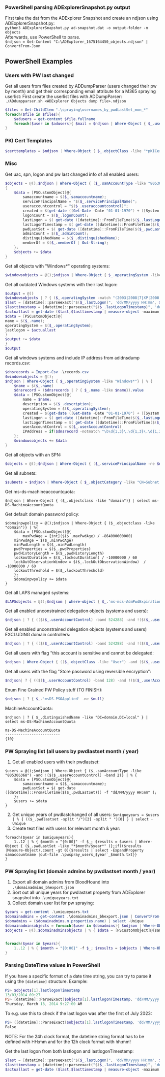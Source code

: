 ### PowerShell parsing ADExplorerSnapshot.py output
First take the dat from the ADExplorer Snapshot and create an ndjson using ADExplorerSnapshot.py:   
`python3 ADExplorerSnapshot.py ad-snapshot.dat -o output-folder -m objects`   
Afterwards, use PowerShell to parse.   
`$ndjson = Get-Content "C:\ADExplorer_1675164450_objects.ndjson" | ConvertFrom-Json`   

## PowerShell Examples
### Users with PW last changed
Get all users from files created by ADDumpParser (users changed their pw by month) and get their corresponding email attribute for a M365 spraying userlist:
First create the userlist files with ADDumpParser: `./ADdumpparser.sh <ADExplorer Objects dump file>.ndjson`   
```powershell
$files = Get-ChildItem ".\spraying\usernames_by_pwdLastSet_mon_*"
foreach($file in $files){
    $adusers = get-content $file.fullname
    foreach($user in $adusers){ $mail = $ndjson | Where-Object { $_.userprincipalname -like $user };write-host "MonthChanged: $((($file.name).split("."))[0] -replace "usernames_by_pwdLastSet_mon_"); UserPrincipalName: $user; Email: $($mail.mail) "}
}
```
### PKI Cert Templates
```powershell
$certtemplates = $ndjson | Where-Object { $_.objectClass -like "*pKICertificateTemplate*"}
```
### Misc
Get uac, spn, logon and pw last changed info of all enabled users:   
```powershell
$objects = @();$ndjson | Where-Object { ($_.samAccountType -like "805306368") -and !($($_.userAccountControl) -band 2)} | %
{
    $data = [PSCustomObject]@{
        samaccountname = $($_.samaccountname);
        servicePrincipalName = "$($_.servicePrincipalName)";
        useraccountcontrol = "$($_.useraccountcontrol)";
        created = $(get-date ((Get-Date -Date "01-01-1970") + ([System.TimeSpan]::FromSeconds(("$($_.whencreated)")))) -Format "dd/MM/yyyy HH:mm");
        logonCount = $($_.logonCount);
        lastLogon = $( get-date ([datetime]::FromFileTime($($_.lastLogon))) -f "dd/MM/yyyy HH:mm" );
        lastLogonTimestamp = $( get-date ([datetime]::FromFileTime($($_.lastLogonTimestamp))) -f "dd/MM/yyyy HH:mm" );
        pwdLastSet = $( get-date ([datetime]::FromFileTime($($_.pwdLastSet))) -f "dd/MM/yyyy HH:mm" );
        adminCount = $($_.adminCount);
        distinguishedName = $($_.distinguishedName);
        memberOf = $($_.memberOf | Out-String);
    };
    $objects += $data
}
```
Get all objects with "Windows*" operating systems:   
```powershell
$windowsobjects = @();$ndjson | Where-Object { $_.operatingSystem -like "Windows*"} | % { $data = [PSCustomObject]@{name = $($_.name);description = $($_.description);operatingSystem = $($_.operatingSystem);  created = $(get-date ((Get-Date -Date "01-01-1970") + ([System.TimeSpan]::FromSeconds(("$($_.whencreated)")))) -Format "dd/MM/yyyy HH:mm"); lastLogon = $( get-date ([datetime]::FromFileTime($($_.lastLogon))) -f "dd/MM/yyyy HH:mm" );lastLogonTimestamp = $( get-date ([datetime]::FromFileTime($($_.lastLogonTimestamp))) -f "dd/MM/yyyy HH:mm" );userAccountControl = $($_.userAccountControl)}; $windowsobjects += $data}
```
Get all outdated Windows systems with their last logon:    
```powershell
$output = @()
$windowsobjects | ? { ($_.operatingSystem -match "(2003|2008|7|XP|2000|Vista|\s8)") -and (!($($_.userAccountControl) -band 2))}  | % { 
$last = [datetime]::parseexact("$($_.lastLogon)", 'dd/MM/yyyy HH:mm', $null);
$lasttimestamp = [datetime]::parseexact("$($_.lastLogonTimestamp)", 'dd/MM/yyyy HH:mm', $null);
$actuallast = get-date ($last,$lasttimestamp | measure-object -maximum).Maximum -Format 'dd/MM/yyyy HH:mm';
$data = [PSCustomObject]@{
name = $($_.name);
operatingSystem = $($_.operatingSystem);
lastlogon = $actuallast 
}
$output += $data
}
$output 
```
Get all windows systems and include IP address from adidnsdump records.csv:    
```powershell
$dnsrecords = Import-Csv .\records.csv
$windowsobjects = @();
$ndjson | Where-Object { $_.operatingSystem -like "Windows*"} | % { 
    $name = $($_.name)
    $dnsrecord = ($dnsrecords | ? { $_.name -like $name}).value
    $data = [PSCustomObject]@{
        name = $name;
        description = $($_.description);
        operatingSystem = $($_.operatingSystem);  
        created = $(get-date ((Get-Date -Date "01-01-1970") + ([System.TimeSpan]::FromSeconds(("$($_.whencreated)")))) -Format "dd/MM/yyyy HH:mm"); 
        lastLogon = $( get-date ([datetime]::FromFileTime($($_.lastLogon))) -f "dd/MM/yyyy HH:mm" );
        lastLogonTimestamp = $( get-date ([datetime]::FromFileTime($($_.lastLogonTimestamp))) -f "dd/MM/yyyy HH:mm" );
        userAccountControl = $($_.userAccountControl)
        IPAddress = if($dnsrecord -notmatch "\b\d{1,3}\.\d{1,3}\.\d{1,3}\.\d{1,3}\b"){"N/A"}else{$dnsrecord}
    }; 
    $windowsobjects += $data
}
```
Get all objects with an SPN:   
```powershell
$objects = @();$ndjson | Where-Object { ($_.servicePrincipalName -ne $null)} | % { $data = [PSCustomObject]@{samaccname = $($_.samaccountname); servicePrincipalName = "$($_.servicePrincipalName)"; memberOf = "$($_.memberOf)";useraccountcontrol = $($_.useraccountcontrol);operatingsystem = "$($_.operatingSystem)";created = $(get-date ((Get-Date -Date "01-01-1970") + ([System.TimeSpan]::FromSeconds(("$($_.whencreated)")))) -Format "dd/MM/yyyy HH:mm"); logonCount = $($_.logonCount); lastLogon = $( get-date ([datetime]::FromFileTime($($_.lastLogon))) -f "dd/MM/yyyy HH:mm" );lastLogonTimestamp = $( get-date ([datetime]::FromFileTime($($_.lastLogonTimestamp))) -f "dd/MM/yyyy HH:mm" );pwdLastSet = $( get-date ([datetime]::FromFileTime($($_.pwdLastSet))) -f "dd/MM/yyyy HH:mm" )}; $objects += $data }
```
Get all subnets:   
```powershell
$subnets = $ndjson | Where-Object { $_.objectCategory -like "CN=Subnet,CN=Schema,CN=Configuration,DC=domain,DC=local"}
```
Get ms-ds-machineaccountquota:    
```
$ndjson | Where-Object { ($_.objectclass -like "domain")} | select ms-DS-MachineAccountQuota
```
Get default domain password policy:    
```
$domainpwpolicy = @();$ndjson | Where-Object { ($_.objectclass -like "domain")} | %{
    $data = [PSCustomObject]@{
        maxPwdAge = [int]($($_.maxPwdAge) / -864000000000)
	minPwdAge = $($_.minPwdAge)
	minPwdLength = $($_.minPwdLength)
	pwdProperties = $($_.pwdProperties) 
	pwdHistoryLength = $($_.pwdHistoryLength)
	lockoutDuration = $($_.lockoutDuration) / -10000000 / 60
	lockOutObservationWindow = $($_.lockOutObservationWindow)  / -10000000 / 60
	lockoutThreshold = $($_.lockoutThreshold) 
    };
    $domainpwpolicy += $data
}
```
Get all LAPS managed systems:   
```powershell
$LAPSobjects = @();$ndjson | where-object { $_.'ms-mcs-AdmPwdExpirationTime' -ne $null } | % { $data = [PSCustomObject]@{samaccountname = $($_.samaccountname);useraccountcontrol = "$($_.useraccountcontrol)"; created = $(get-date ((Get-Date -Date "01-01-1970") + ([System.TimeSpan]::FromSeconds(("$($_.whencreated)")))) -Format "dd/MM/yyyy HH:mm"); lastLogon = $( get-date ([datetime]::FromFileTime($($_.lastLogon))) -f "dd/MM/yyyy HH:mm" );lastLogonTimestamp = $( get-date ([datetime]::FromFileTime($($_.lastLogonTimestamp))) -f "dd/MM/yyyy HH:mm" );operatingSystem = "$($_.operatingSystem)";memberOf = "$($_.memberOf)";description = "$($_.description)";};  $LAPSobjects += $data }
```
Get all enabled unconstrained delegation objects (systems and users):   
```powershell
$ndjson | ? { (($($_.userAccountControl) -band 524288) -and !($($_.userAccountControl) -band 2) ) }
```
Get all enabled unconstrained delegation objects (systems and users) EXCLUDING domain controllers:   
```powershell
$ndjson | ? { (($($_.userAccountControl) -band 524288) -and !($($_.userAccountControl) -band 2) -and ($_.distinguishedname -notmatch "OU=Domain Controllers")) }
```
Get all users with flag "this account is sensitive and cannot be delegated:   
```powershell
$ndjson | Where-Object { (($_.objectClass -like "User") -and ($($_.userAccountControl) -band 1048576) )}
```
Get all users with the flag "Store password using reversible encryption":   
```powershell
$ndjson| ? { (($($_.userAccountControl) -band 128) -and !($($_.userAccountControl) -band 2) ) }
```
Enum Fine Grained PW Policy stuff (TO FINISH):   
```powershell
$ndjson | ? { $_.'msDS-PSOApplied' -ne $null}
```
MachineAccountQuota:   
```
$ndjson | ? { $_.distinguishedName -like "DC=domain,DC=local" } | select ms-DS-MachineAccountQuota

ms-DS-MachineAccountQuota
-------------------------
{10}
```
### PW Spraying list (all users by pwdlastset month / year)
1. Get all enabled users with their pwdlastset:
```
$users = @();$ndjson | Where-Object { ($_.samAccountType -like "805306368") -and !($($_.userAccountControl) -band 2)} | % {
    $data = [PSCustomObject]@{
        samaccountname = $($_.samaccountname);
        pwdLastSet = $( get-date ([datetime]::FromFileTime($($_.pwdLastSet))) -f "dd/MM/yyyy HH:mm" );
    };
    $users += $data
}
```
2. Get unique years of pwdlastchanged of all users: `$uniqueyears = $users | % { (($_.pwdlastset -split "/")[2] -split " ")[0] } | select -Unique`
3. Create text files with users for relevant month & year:
```
foreach($year in $uniqueyears){
    1..12 | % { $month = "{0:00}" -f $_; $results = $users | Where-Object { ($_.pwdLastSet -like "*$month/$year*" )};if(($results |Measure-Object).count -gt 0){$results | select -ExpandProperty samaccountname |out-file .\pwspray_users_$year`_$month.txt}}
}
```

### PW Spraying list (domain admins by pwdlastset month / year)
1. Export all domain admins from BloodHound into `.\domainadmins_bhexport.json`
2. Sort out all unique years for pwdlastset property from ADExplorer snapshot into `.\uniqueyears.txt`
3. Collect domain user list for pw spraying:   
```powershell
$years = get-content .\uniqueyears.txt
$domainadmins = get-content .\domainadmins_bhexport.json | ConvertFrom-Json
$domadmins = ($domainadmins.m.properties.name) | select -Unique
$domainadminsobjects = foreach($user in $domadmins){ $ndjson | Where-Object { $_.userprincipalname -like $user } }
$objects = @();$domainadminsobjects | % { $data = [PSCustomObject]@{samaccountname = $($_.samaccountname);servicePrincipalName = "$($_.servicePrincipalName)";useraccountcontrol = "$($_.useraccountcontrol)"; created = $(get-date ((Get-Date -Date "01-01-1970") + ([System.TimeSpan]::FromSeconds(("$($_.whencreated)")))) -Format "dd/MM/yyyy HH:mm"); logonCount = $($_.logonCount); lastLogon = $( get-date ([datetime]::FromFileTime($($_.lastLogon))) -f "dd/MM/yyyy HH:mm" );lastLogonTimestamp = $( get-date ([datetime]::FromFileTime($($_.lastLogonTimestamp))) -f "dd/MM/yyyy HH:mm" );pwdLastSet = $( get-date ([datetime]::FromFileTime($($_.pwdLastSet))) -f "dd/MM/yyyy HH:mm" )}; $objects += $data }


foreach($year in $years){
    1..12 | % { $month = "{0:00}" -f $_; $results = $objects | Where-Object { (!($($_.userAccountControl) -band 2) -and ( $_.pwdLastSet -like "*$month/$year*" ))};if(($results |Measure-Object).count -gt 0){$results | select -ExpandProperty samaccountname |out-file .\pwspray_domainadmins_$year`_$month.txt}}
}
```
### Parsing DateTime values in PowerShell
If you have a specific format of a date time string, you can try to parse it using the `[datetime]` structure. Example:   
```powershell
PS> $objects[1].lastlogonTimestamp
13/03/2014 09:27
PS> [datetime]::ParseExact($objects[1].lastlogonTimestamp, 'dd/MM/yyyy HH:mm',$null)
Thursday, March 13, 2014 9:27:00 AM
```
To e.g. use this to check if the last logon was after the first of July 2023:   
```powershell
PS> ([datetime]::ParseExact($objects[1].lastlogonTimestamp, 'dd/MM/yyyy HH:mm',$null)) -gt (Get-Date 2023-07-01)
False
```
NOTE: For the 24h clock format, the datetime string format has to be defined with HH:mm and for the 12h clock format with hh:mm!   

Get the last logon from both lastlogon and lastlogonTimestamp: 
```powershell
$last = [datetime]::parseexact("$($_.lastLogon)", 'dd/MM/yyyy HH:mm', $null);
$lasttimestamp = [datetime]::parseexact("$($_.lastLogonTimestamp)", 'dd/MM/yyyy HH:mm', $null);
$actuallast = get-date ($last,$lasttimestamp | measure-object -maximum).Maximum -Format 'dd/MM/yyyy HH:mm'
```
